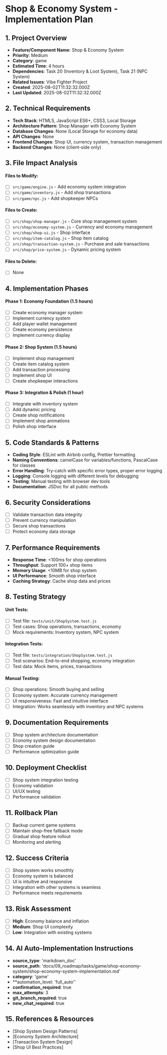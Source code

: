 # Shop & Economy System - Implementation Plan

## 1. Project Overview
- **Feature/Component Name**: Shop & Economy System
- **Priority**: Medium
- **Category**: game
- **Estimated Time**: 4 hours
- **Dependencies**: Task 20 (Inventory & Loot System), Task 21 (NPC System)
- **Related Issues**: Vibe Fighter Project
- **Created**: 2025-08-02T11:32:32.000Z
- **Last Updated**: 2025-08-02T11:32:32.000Z

## 2. Technical Requirements
- **Tech Stack**: HTML5, JavaScript ES6+, CSS3, Local Storage
- **Architecture Pattern**: Shop Manager with Economy System
- **Database Changes**: None (Local Storage for economy data)
- **API Changes**: None
- **Frontend Changes**: Shop UI, currency system, transaction management
- **Backend Changes**: None (client-side only)

## 3. File Impact Analysis
#### Files to Modify:
- [ ] `src/game/engine.js` - Add economy system integration
- [ ] `src/game/inventory.js` - Add shop transactions
- [ ] `src/game/npc.js` - Add shopkeeper NPCs

#### Files to Create:
- [ ] `src/shop/shop-manager.js` - Core shop management system
- [ ] `src/shop/economy-system.js` - Currency and economy management
- [ ] `src/shop/shop-ui.js` - Shop interface
- [ ] `src/shop/item-catalog.js` - Shop item catalog
- [ ] `src/shop/transaction-system.js` - Purchase and sale transactions
- [ ] `src/shop/price-system.js` - Dynamic pricing system

#### Files to Delete:
- [ ] None

## 4. Implementation Phases

#### Phase 1: Economy Foundation (1.5 hours)
- [ ] Create economy manager system
- [ ] Implement currency system
- [ ] Add player wallet management
- [ ] Create economy persistence
- [ ] Implement currency display

#### Phase 2: Shop System (1.5 hours)
- [ ] Implement shop management
- [ ] Create item catalog system
- [ ] Add transaction processing
- [ ] Implement shop UI
- [ ] Create shopkeeper interactions

#### Phase 3: Integration & Polish (1 hour)
- [ ] Integrate with inventory system
- [ ] Add dynamic pricing
- [ ] Create shop notifications
- [ ] Implement shop animations
- [ ] Polish shop interface

## 5. Code Standards & Patterns
- **Coding Style**: ESLint with Airbnb config, Prettier formatting
- **Naming Conventions**: camelCase for variables/functions, PascalCase for classes
- **Error Handling**: Try-catch with specific error types, proper error logging
- **Logging**: Console logging with different levels for debugging
- **Testing**: Manual testing with browser dev tools
- **Documentation**: JSDoc for all public methods

## 6. Security Considerations
- [ ] Validate transaction data integrity
- [ ] Prevent currency manipulation
- [ ] Secure shop transactions
- [ ] Protect economy data storage

## 7. Performance Requirements
- **Response Time**: <100ms for shop operations
- **Throughput**: Support 100+ shop items
- **Memory Usage**: <10MB for shop system
- **UI Performance**: Smooth shop interface
- **Caching Strategy**: Cache shop data and prices

## 8. Testing Strategy

#### Unit Tests:
- [ ] Test file: `tests/unit/ShopSystem.test.js`
- [ ] Test cases: Shop operations, transactions, economy
- [ ] Mock requirements: Inventory system, NPC system

#### Integration Tests:
- [ ] Test file: `tests/integration/ShopSystem.test.js`
- [ ] Test scenarios: End-to-end shopping, economy integration
- [ ] Test data: Mock items, prices, transactions

#### Manual Testing:
- [ ] Shop operations: Smooth buying and selling
- [ ] Economy system: Accurate currency management
- [ ] UI responsiveness: Fast and intuitive interface
- [ ] Integration: Works seamlessly with inventory and NPC systems

## 9. Documentation Requirements
- [ ] Shop system architecture documentation
- [ ] Economy system design documentation
- [ ] Shop creation guide
- [ ] Performance optimization guide

## 10. Deployment Checklist
- [ ] Shop system integration testing
- [ ] Economy validation
- [ ] UI/UX testing
- [ ] Performance validation

## 11. Rollback Plan
- [ ] Backup current game systems
- [ ] Maintain shop-free fallback mode
- [ ] Gradual shop feature rollout
- [ ] Monitoring and alerting

## 12. Success Criteria
- [ ] Shop system works smoothly
- [ ] Economy system is balanced
- [ ] UI is intuitive and responsive
- [ ] Integration with other systems is seamless
- [ ] Performance meets requirements

## 13. Risk Assessment
- [ ] **High**: Economy balance and inflation
- [ ] **Medium**: Shop UI complexity
- [ ] **Low**: Integration with existing systems

## 14. AI Auto-Implementation Instructions
- **source_type**: 'markdown_doc'
- **source_path**: 'docs/09_roadmap/tasks/game/shop-economy-system/shop-economy-system-implementation.md'
- **category**: 'game'
- **automation_level: 'full_auto''
- **confirmation_required**: true
- **max_attempts**: 3
- **git_branch_required**: true
- **new_chat_required**: true

## 15. References & Resources
- [Shop System Design Patterns]
- [Economy System Architecture]
- [Transaction System Design]
- [Shop UI Best Practices] 